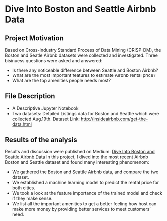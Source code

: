 # Dive Into Boston and Seattle Airbnb Data

## Project Motivation

Based on Cross-Industry Standard Process of Data Mining (CRISP-DM), the Boston and Seatle Airbnb datasets were collected and investigated.
Three bisinuess questions were asked and answered:

- Is there any noticeable difference between Seattle and Boston Airbnb?  
- What are the most important features to estimate Airbnb rental price?  
- What are the top amenities people needs most?  

## File Description

- A Descriptive Jupyter Notebook
- Two datasets:
   Detailed Listings data for Boston and Seattle which were collected Aug.19th.
   Dataset Link: http://insideairbnb.com/get-the-data.html

## Results of the analysis

Results and discussion were published on Medium: [Dive Into Boston and Seattle Airbnb Data](https://medium.com/@shihaowen/dive-into-boston-and-seattle-airbnb-data-b4a9e79b740c)
In this project, I dived into the most recent Airbnb Boston and Seattle dataset and found many interesting phenomenom:
- We gathered the Boston and Seattle Airbnb data, and compare the two dataset.
- We established a machine learning model to predict the rental price for both cities.
- We took a look at the feature importance of the trained model and check if they make sense.
- We list all the important amenities to get a better feeling how host can make more money by providing better services to meet customers’ need.
